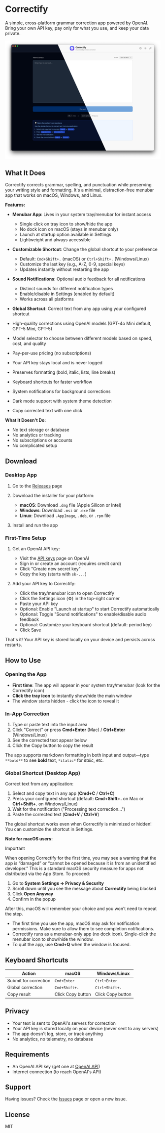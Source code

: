 # Correctify

A simple, cross-platform grammar correction app powered by OpenAI. Bring your own API key, pay only for what you use, and keep your data private.

![Correctify Screenshot](public/screenshot.png)

## What It Does

Correctify corrects grammar, spelling, and punctuation while preserving your writing style and formatting. It's a minimal, distraction-free menubar app that works on macOS, Windows, and Linux.

**Features:**

* **Menubar App**: Lives in your system tray/menubar for instant access

  * Single click on tray icon to show/hide the app
  * No dock icon on macOS (stays in menubar only)
  * Launch at startup option available in Settings
  * Lightweight and always accessible
* **Customizable Shortcut**: Change the global shortcut to your preference
  * Default: `Cmd+Shift+.` (macOS) or `Ctrl+Shift+.` (Windows/Linux)
  * Customize the last key (e.g., A-Z, 0-9, special keys)
  * Updates instantly without restarting the app
* **Sound Notifications**: Optional audio feedback for all notifications
  * Distinct sounds for different notification types
  * Enable/disable in Settings (enabled by default)
  * Works across all platforms
* **Global Shortcut**: Correct text from any app using your configured shortcut
* High-quality corrections using OpenAI models (GPT-4o Mini default, GPT-5 Mini, GPT-5)
* Model selector to choose between different models based on speed, cost, and quality
* Pay-per-use pricing (no subscriptions)
* Your API key stays local and is never logged
* Preserves formatting (bold, italic, lists, line breaks)
* Keyboard shortcuts for faster workflow
* System notifications for background corrections
* Dark mode support with system theme detection
* Copy corrected text with one click

**What It Doesn't Do:**

* No text storage or database
* No analytics or tracking
* No subscriptions or accounts
* No complicated setup

## Download

### Desktop App

1. Go to the [Releases](../../releases) page
2. Download the installer for your platform:

   * **macOS**: Download `.dmg` file (Apple Silicon or Intel)
   * **Windows**: Download `.msi` or `.exe` file
   * **Linux**: Download `.AppImage`, `.deb`, or `.rpm` file
3. Install and run the app

### First-Time Setup

1. Get an OpenAI API key:

   * Visit the [API keys](https://platform.openai.com/api-keys) page on OpenAI
   * Sign in or create an account (requires credit card)
   * Click "Create new secret key"
   * Copy the key (starts with `sk-...`)

2. Add your API key to Correctify:

   * Click the tray/menubar icon to open Correctify
   * Click the Settings icon (⚙️) in the top-right corner
   * Paste your API key
   * Optional: Enable "Launch at startup" to start Correctify automatically
   * Optional: Toggle "Sound notifications" to enable/disable audio feedback
   * Optional: Customize your keyboard shortcut (default: period key)
   * Click Save

That's it! Your API key is stored locally on your device and persists across restarts.

## How to Use

### Opening the App

* **First time**: The app will appear in your system tray/menubar (look for the Correctify icon)
* **Click the tray icon** to instantly show/hide the main window
* The window starts hidden - click the icon to reveal it

### In-App Correction

1. Type or paste text into the input area
2. Click "Correct" or press **Cmd+Enter** (Mac) / **Ctrl+Enter** (Windows/Linux)
3. See the corrected text appear below
4. Click the Copy button to copy the result

The app supports markdown formatting in both input and output—type `**bold**` to see **bold** text, `*italic*` for *italic*, etc.

### Global Shortcut (Desktop App)

Correct text from any application:

1. Select and copy text in any app (**Cmd+C** / **Ctrl+C**)
2. Press your configured shortcut (default: **Cmd+Shift+.** on Mac or **Ctrl+Shift+.** on Windows/Linux)
3. Wait for the notification ("Processing text correction...")
4. Paste the corrected text (**Cmd+V** / **Ctrl+V**)

The global shortcut works even when Correctify is minimized or hidden! You can customize the shortcut in Settings.

**Note for macOS users:**
> [!IMPORTANT]
> When opening Correctify for the first time, you may see a warning that the app is “damaged” or “cannot be opened because it is from an unidentified developer.” This is a standard macOS security measure for apps not distributed via the App Store. To proceed:
>
>  1. Go to **System Settings → Privacy & Security**
>  2. Scroll down until you see the message about **Correctify** being blocked
>  3. Click **Open Anyway**
>  4. Confirm in the popup
>
>  After this, macOS will remember your choice and you won’t need to repeat the step.

* The first time you use the app, macOS may ask for notification permissions. Make sure to allow them to see completion notifications.
* Correctify runs as a menubar-only app (no dock icon). Single-click the menubar icon to show/hide the window.
* To quit the app, use **Cmd+Q** when the window is focused.

## Keyboard Shortcuts

| Action                | macOS             | Windows/Linux     |
| --------------------- | ----------------- | ----------------- |
| Submit for correction | `Cmd+Enter`       | `Ctrl+Enter`      |
| Global correction     | `Cmd+Shift+.`     | `Ctrl+Shift+.`    |
| Copy result           | Click Copy button | Click Copy button |

## Privacy

* Your text is sent to OpenAI's servers for correction
* Your API key is stored locally on your device (never sent to any servers)
* The app doesn't log, store, or track anything
* No analytics, no telemetry, no database

## Requirements

* An OpenAI API key (get one at [OpenAI API](https://platform.openai.com/api-keys))
* Internet connection (to reach OpenAI's API)

## Support

Having issues? Check the [Issues](../../issues) page or open a new issue.

## License

MIT
